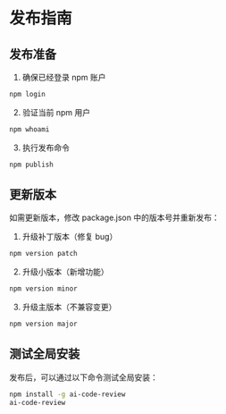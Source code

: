 # 发布指南

## 发布准备

1. 确保已经登录 npm 账户

```bash
npm login
```

2. 验证当前 npm 用户

```bash
npm whoami
```

3. 执行发布命令

```bash
npm publish
```

## 更新版本

如需更新版本，修改 package.json 中的版本号并重新发布：

1. 升级补丁版本（修复 bug）

```bash
npm version patch
```

2. 升级小版本（新增功能）

```bash
npm version minor
```

3. 升级主版本（不兼容变更）

```bash
npm version major
```

## 测试全局安装

发布后，可以通过以下命令测试全局安装：

```bash
npm install -g ai-code-review
ai-code-review
```
